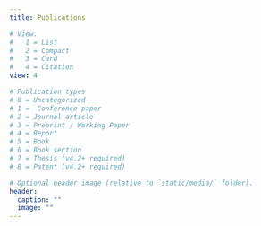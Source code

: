 ```yaml
---
title: Publications

# View.
#   1 = List
#   2 = Compact
#   3 = Card
#   4 = Citation
view: 4

# Publication types
# 0 = Uncategorized
# 1 =  Conference paper
# 2 = Journal article
# 3 = Preprint / Working Paper
# 4 = Report
# 5 = Book
# 6 = Book section
# 7 = Thesis (v4.2+ required)
# 8 = Patent (v4.2+ required)

# Optional header image (relative to `static/media/` folder).
header:
  caption: ""
  image: ""
---
```

